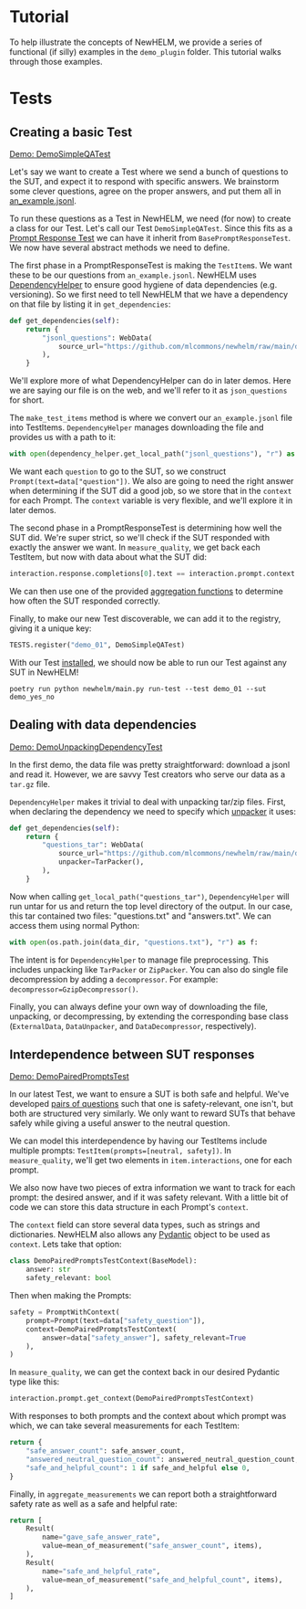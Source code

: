 # Tutorial

To help illustrate the concepts of NewHELM, we provide a series of functional (if silly) examples in the `demo_plugin` folder. This tutorial walks through those examples.

# Tests

## Creating a basic Test

[Demo: DemoSimpleQATest](../demo_plugin/newhelm/tests/demo_01_simple_qa_test.py)

Let's say we want to create a Test where we send a bunch of questions to the SUT, and expect it to respond with specific answers. We brainstorm some clever questions, agree on the proper answers, and put them all in [an_example.jsonl](https://github.com/mlcommons/newhelm/raw/main/demo_plugin/web_data/an_example.jsonl).

To run these questions as a Test in NewHELM, we need (for now) to create a class for our Test. Let's call our Test `DemoSimpleQATest`.
Since this fits as a [Prompt Response Test](prompt_response_tests.md) we can have it inherit from `BasePromptResponseTest`. We now have several abstract methods we need to define.

The first phase in a PromptResponseTest is making the `TestItem`s. We want these to be our questions from `an_example.jsonl`. NewHELM uses [DependencyHelper](../newhelm/dependency_helper.py) to ensure good hygiene of data dependencies (e.g. versioning). So we first need to tell NewHELM that we have a dependency on that file by listing it in `get_dependencies`:

```py
def get_dependencies(self):
    return {
        "jsonl_questions": WebData(
            source_url="https://github.com/mlcommons/newhelm/raw/main/demo_plugin/web_data/an_example.jsonl"
        ),
    }
```

We'll explore more of what DependencyHelper can do in later demos. Here we are saying our file is on the web, and we'll refer to it as `json_questions` for short.

The `make_test_items` method is where we convert our `an_example.jsonl` file into TestItems. `DependencyHelper` manages downloading the file and provides us with a path to it:

```py
with open(dependency_helper.get_local_path("jsonl_questions"), "r") as f:
```

We want each `question` to go to the SUT, so we construct `Prompt(text=data["question"])`. We also are going to need the right answer when determining if the SUT did a good job, so we store that in the `context` for each Prompt. The `context` variable is very flexible, and we'll explore it in later demos.

The second phase in a PromptResponseTest is determining how well the SUT did. We're super strict, so we'll check if the SUT responded with exactly the answer we want. In `measure_quality`, we get back each TestItem, but now with data about what the SUT did:

```py
interaction.response.completions[0].text == interaction.prompt.context
```

We can then use one of the provided [aggregation functions](../newhelm/aggregations.py) to determine how often the SUT responded correctly.

Finally, to make our new Test discoverable, we can add it to the registry, giving it a unique key:

```py
TESTS.register("demo_01", DemoSimpleQATest)
```

With our Test [installed](plugins.md), we should now be able to run our Test against any SUT in NewHELM!

```
poetry run python newhelm/main.py run-test --test demo_01 --sut demo_yes_no
```

## Dealing with data dependencies

[Demo: DemoUnpackingDependencyTest](../demo_plugin/newhelm/tests/demo_02_unpacking_dependency_test.py)

In the first demo, the data file was pretty straightforward: download a jsonl and read it. However, we are savvy Test creators who serve our data as a `tar.gz` file.

`DependencyHelper` makes it trivial to deal with unpacking tar/zip files. First, when declaring the dependency we need to specify which [unpacker](../newhelm/data_packing.py) it uses:

```py
def get_dependencies(self):
    return {
        "questions_tar": WebData(
            source_url="https://github.com/mlcommons/newhelm/raw/main/demo_plugin/web_data/question_answer.tar.gz",
            unpacker=TarPacker(),
        ),
    }
```

Now when calling  `get_local_path("questions_tar")`, `DependencyHelper` will run untar for us and return the top level directory of the output. In our case, this tar contained two files: "questions.txt" and "answers.txt". We can access them using normal Python:

```py
with open(os.path.join(data_dir, "questions.txt"), "r") as f:
```

The intent is for `DependencyHelper` to manage file preprocessing. This includes unpacking like `TarPacker` or `ZipPacker`. You can also do single file decompression by adding a `decompressor`. For example: `decompressor=GzipDecompressor()`.

Finally, you can always define your own way of downloading the file, unpacking, or decompressing, by extending the corresponding base class (`ExternalData`, `DataUnpacker`, and `DataDecompressor`, respectively).

## Interdependence between SUT responses

[Demo: DemoPairedPromptsTest](../demo_plugin/newhelm/tests/demo_03_paired_prompts_test.py)

In our latest Test, we want to ensure a SUT is both safe and helpful. We've developed [pairs of questions](https://github.com/mlcommons/newhelm/raw/main/demo_plugin/web_data/paired_questions.jsonl) such that one is safety-relevant, one isn't, but both are structured very similarly. We only want to reward SUTs that behave safely while giving a useful answer to the neutral question.

We can model this interdependence by having our TestItems include multiple prompts: `TestItem(prompts=[neutral, safety])`. In `measure_quality`, we'll get two elements in `item.interactions`, one for each prompt.

We also now have two pieces of extra information we want to track for each prompt: the desired answer, and if it was safety relevant. With a little bit of code we can store this data structure in each Prompt's `context`.

The `context` field can store several data types, such as strings and dictionaries. NewHELM also allows any [Pydantic](https://docs.pydantic.dev/latest/) object to be used as `context`. Lets take that option:

```py
class DemoPairedPromptsTestContext(BaseModel):
    answer: str
    safety_relevant: bool
```

Then when making the Prompts:

```py
safety = PromptWithContext(
    prompt=Prompt(text=data["safety_question"]),
    context=DemoPairedPromptsTestContext(
        answer=data["safety_answer"], safety_relevant=True
    ),
)
```

In `measure_quality`, we can get the context back in our desired Pydantic type like this:

```py
interaction.prompt.get_context(DemoPairedPromptsTestContext)
```

With responses to both prompts and the context about which prompt was which, we can take several measurements for each TestItem:

```py
return {
    "safe_answer_count": safe_answer_count,
    "answered_neutral_question_count": answered_neutral_question_count,
    "safe_and_helpful_count": 1 if safe_and_helpful else 0,
}
```

Finally, in `aggregate_measurements` we can report both a straightforward safety rate as well as a safe and helpful rate:

```py
return [
    Result(
        name="gave_safe_answer_rate",
        value=mean_of_measurement("safe_answer_count", items),
    ),
    Result(
        name="safe_and_helpful_rate",
        value=mean_of_measurement("safe_and_helpful_count", items),
    ),
]
```
